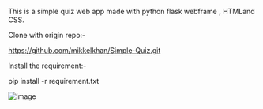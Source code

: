 This is a simple quiz web app made with python flask webframe , HTMLand CSS.


Clone with origin repo:-

https://github.com/mikkelkhan/Simple-Quiz.git

Install the requirement:-

pip install -r requirement.txt

![image](https://user-images.githubusercontent.com/114735209/211207299-204880ec-ea59-41b7-8b06-f8817705d0db.png)







